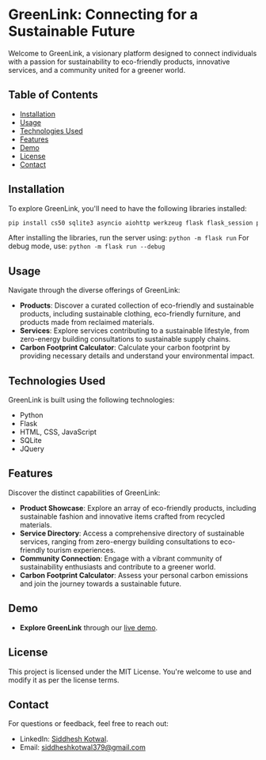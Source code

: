 # GreenLink: Connecting for a Sustainable Future

Welcome to GreenLink, a visionary platform designed to connect individuals with a passion for sustainability to eco-friendly products, innovative services, and a community united for a greener world.

## Table of Contents
- [Installation](#installation)
- [Usage](#usage)
- [Technologies Used](#technologies-used)
- [Features](#features)
- [Demo](#demo)
- [License](#license)
- [Contact](#contact)

## Installation
To explore GreenLink, you'll need to have the following libraries installed:
```bash
pip install cs50 sqlite3 asyncio aiohttp werkzeug flask flask_session pandas gunicorn
```
After installing the libraries, run the server using:
```python -m flask run```
For debug mode, use:
```python -m flask run --debug```

## Usage
Navigate through the diverse offerings of GreenLink:

* **Products**: Discover a curated collection of eco-friendly and sustainable products, including sustainable clothing, eco-friendly furniture, and products made from reclaimed materials.
* **Services**: Explore services contributing to a sustainable lifestyle, from zero-energy building consultations to sustainable supply chains.
* **Carbon Footprint Calculator**: Calculate your carbon footprint by providing necessary details and understand your environmental impact.

## Technologies Used
GreenLink is built using the following technologies:

* Python
* Flask
* HTML, CSS, JavaScript
* SQLite
* JQuery

## Features
Discover the distinct capabilities of GreenLink:

- **Product Showcase**: Explore an array of eco-friendly products, including sustainable fashion and innovative items crafted from recycled materials.
- **Service Directory**: Access a comprehensive directory of sustainable services, ranging from zero-energy building consultations to eco-friendly tourism experiences.
- **Community Connection**: Engage with a vibrant community of sustainability enthusiasts and contribute to a greener world.
- **Carbon Footprint Calculator**: Assess your personal carbon emissions and join the journey towards a sustainable future.

## Demo
- **Explore GreenLink** through our [live demo](https://greenlink.onrender.com/).

## License
This project is licensed under the MIT License. You're welcome to use and modify it as per the license terms.

## Contact
For questions or feedback, feel free to reach out:

- LinkedIn: [Siddhesh Kotwal](https://www.linkedin.com/in/siddhesh-kotwal-6386b8265).
- Email: siddheshkotwal379@gmail.com
